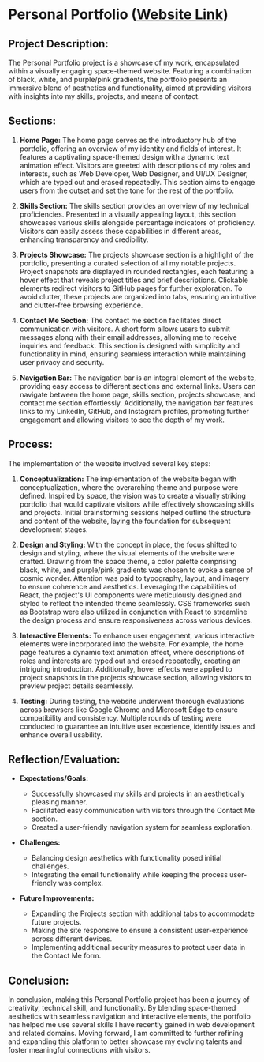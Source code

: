 # Personal Portfolio ([Website Link](https://jheelthanki.com/))

## Project Description:
The Personal Portfolio project is a showcase of my work, encapsulated within a visually engaging space-themed website. Featuring a combination of black, white, and purple/pink gradients, the portfolio presents an immersive blend of aesthetics and functionality, aimed at providing visitors with insights into my skills, projects, and means of contact.

## Sections:
1. **Home Page:**
   The home page serves as the introductory hub of the portfolio, offering an overview of my identity and fields of interest. It features a captivating space-themed design with a dynamic text animation effect. Visitors are greeted with descriptions of my roles and interests, such as Web Developer, Web Designer, and UI/UX Designer, which are typed out and erased repeatedly. This section aims to engage users from the outset and set the tone for the rest of the portfolio.

2. **Skills Section:**
   The skills section provides an overview of my technical proficiencies. Presented in a visually appealing layout, this section showcases various skills alongside percentage indicators of proficiency. Visitors can easily assess these capabilities in different areas, enhancing transparency and credibility.

3. **Projects Showcase:**
   The projects showcase section is a highlight of the portfolio, presenting a curated selection of all my notable projects. Project snapshots are displayed in rounded rectangles, each featuring a hover effect that reveals project titles and brief descriptions. Clickable elements redirect visitors to GitHub pages for further exploration. To avoid clutter, these projects are organized into tabs, ensuring an intuitive and clutter-free browsing experience.

4. **Contact Me Section:**
   The contact me section facilitates direct communication with visitors. A short form allows users to submit messages along with their email addresses, allowing me to receive inquiries and feedback. This section is designed with simplicity and functionality in mind, ensuring seamless interaction while maintaining user privacy and security.

5. **Navigation Bar:**
   The navigation bar is an integral element of the website, providing easy access to different sections and external links. Users can navigate between the home page, skills section, projects showcase, and contact me section effortlessly. Additionally, the navigation bar features links to my LinkedIn, GitHub, and Instagram profiles, promoting further engagement and allowing visitors to see the depth of my work.

## Process:
The implementation of the website involved several key steps:

1. **Conceptualization:**
   The implementation of the website began with conceptualization, where the overarching theme and purpose were defined. Inspired by space, the vision was to create a visually striking portfolio that would captivate visitors while effectively showcasing skills and projects. Initial brainstorming sessions helped outline the structure and content of the website, laying the foundation for subsequent development stages.

2. **Design and Styling:**
   With the concept in place, the focus shifted to design and styling, where the visual elements of the website were crafted. Drawing from the space theme, a color palette comprising black, white, and purple/pink gradients was chosen to evoke a sense of cosmic wonder. Attention was paid to typography, layout, and imagery to ensure coherence and aesthetics. Leveraging the capabilities of React, the project's UI components were meticulously designed and styled to reflect the intended theme seamlessly. CSS frameworks such as Bootstrap were also utilized in conjunction with React to streamline the design process and ensure responsiveness across various devices.

3. **Interactive Elements:**
   To enhance user engagement, various interactive elements were incorporated into the website. For example, the home page features a dynamic text animation effect, where descriptions of roles and interests are typed out and erased repeatedly, creating an intriguing introduction. Additionally, hover effects were applied to project snapshots in the projects showcase section, allowing visitors to preview project details seamlessly.

4. **Testing:**
   During testing, the website underwent thorough evaluations across browsers like Google Chrome and Microsoft Edge to ensure compatibility and consistency. Multiple rounds of testing were conducted to guarantee an intuitive user experience, identify issues and enhance overall usability.

## Reflection/Evaluation:

- **Expectations/Goals:**
  - Successfully showcased my skills and projects in an aesthetically pleasing manner.
  - Facilitated easy communication with visitors through the Contact Me section.
  - Created a user-friendly navigation system for seamless exploration.

- **Challenges:**
  - Balancing design aesthetics with functionality posed initial challenges.
  - Integrating the email functionality while keeping the process user-friendly was complex.

- **Future Improvements:**
  - Expanding the Projects section with additional tabs to accommodate future projects.
  - Making the site responsive to ensure a consistent user-experience across different devices.
  - Implementing additional security measures to protect user data in the Contact Me form.

## Conclusion:
In conclusion, making this Personal Portfolio project has been a journey of creativity, technical skill, and functionality. By blending space-themed aesthetics with seamless navigation and interactive elements, the portfolio has helped me use several skills I have recently gained in web development and related domains. Moving forward, I am committed to further refining and expanding this platform to better showcase my evolving talents and foster meaningful connections with visitors.
